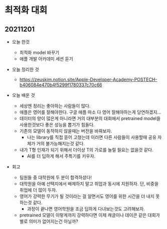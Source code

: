 
# 최적화 대회

## 20211201
- 오늘 한것
    - 최적화 model 바꾸기
    - 애플 개발 아카데미 세션 듣기

- 오늘 정리한 것
    - https://zeuskim.notion.site/Apple-Developer-Academy-POSTECH-b406084e470b4f5299f1780337c70c66

- 오늘 배운 것
    - 세상엔 정리는 좋아하는 사람들이 많다.
    - 애플은 영어를 잘해야한다. 구글 애플 마소 다 영어 잘해야하는게 당연하겠지...
    - 데이터의 양이 많은게 아니라면 거의 대부분의 대회에서 pretrained model을 사용한것보다 좋은 성능을 뽑기가 힘들다.
    - 기존의 모델이 동작하지 않을때는 버전을 바꿔보자.
        - 나는 library를 직접 뜯어 고쳤는데 이러면 다른 사람들이 사용할때 공유 자체가 거의 불가능해지는것 같다.
    - 내가 T형 인재가 되기 위해서 더이상 T의 가로를 늘릴 필요는 없을것 같다.
        - AI를 더 딥하게 해서 주특기를 키우자.

- 회고
    - 팀원들 중 대학원에 두 분이 합격하셨다!
    - 대학원을 아예 선택지에서 배제하지 말고 취업과 동시에 지원하자. 단, 비중을 취업에 더 많이 두자.
    - 영어가 강력한 무기가 될 것이라는 걸 알면서도 영어를 위한 시간을 더 내지 못하는것 같다.
        - 과정이 끝나면 영어학원을 조금 딥하게 다녀보는것도 고려해보자.
    - pretrained 모델이 이렇게까지 강력하다면 이제 캐글이나 데이콘 같은 대회가 별로 의미가 없어지는건 아닐까?

    